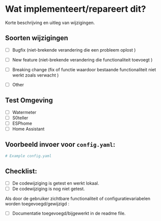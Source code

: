 # Wat implementeert/repareert dit?  

Korte beschrijving en uitleg van wijzigingen. 

## Soorten wijzigingen 

- [ ] Bugfix (niet-brekende verandering die een probleem oplost )
- [ ] New feature (niet-brekende verandering die functionaliteit toevoegt )
- [ ] Breaking change (fix of functie waardoor bestaande functionaliteit niet werkt zoals verwacht )
- [ ] Other


## Test Omgeving

- [ ] Watermeter
- [ ] S0teller
- [ ] ESPhome
- [ ] Home Assistant

## Voorbeeld invoer voor  `config.yaml`:
<!--
  Supplying a configuration snippet, makes it easier for a maintainer to test
  your PR. Furthermore, for new integrations, it gives an impression of how
  the configuration would look like.
  Note: Remove this section if this PR does not have an example entry.
-->

```yaml
# Example config.yaml

```

## Checklist:
  - [ ] De codewijziging is getest en werkt lokaal.
  - [ ] De codewijziging is nog niet getest.
  
Als door de gebruiker zichtbare functionaliteit of configuratievariabelen worden toegevoegd/gewijzigd :
  - [ ] Documentatie toegevoegd/bijgewerkt in de readme file.